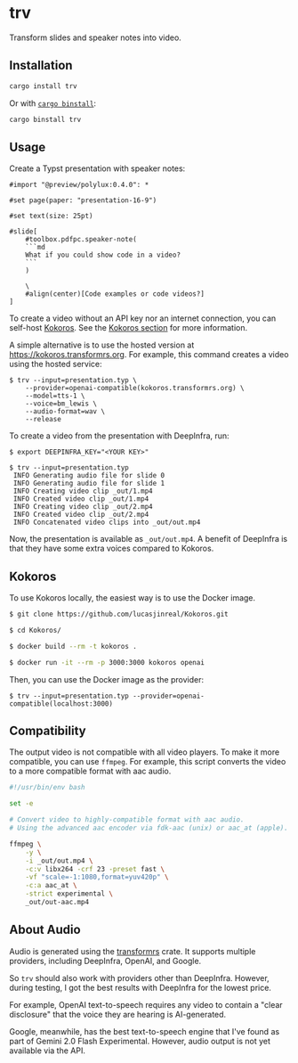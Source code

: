 # trv

Transform slides and speaker notes into video.

## Installation

```sh
cargo install trv
```

Or with [`cargo binstall`](https://github.com/cargo-bins/cargo-binstall):

```sh
cargo binstall trv
```

## Usage

Create a Typst presentation with speaker notes:

```typ
#import "@preview/polylux:0.4.0": *

#set page(paper: "presentation-16-9")

#set text(size: 25pt)

#slide[
    #toolbox.pdfpc.speaker-note(
    ```md
    What if you could show code in a video?
    ```
    )

    \
    #align(center)[Code examples or code videos?]
]
```

To create a video without an API key nor an internet connection, you can self-host [Kokoros](https://github.com/lucasjinreal/Kokoros).
See the [Kokoros section](#kokoros) for more information.

A simple alternative is to use the hosted version at <https://kokoros.transformrs.org>.
For example, this command creates a video using the hosted service:

```raw
$ trv --input=presentation.typ \
    --provider=openai-compatible(kokoros.transformrs.org) \
    --model=tts-1 \
    --voice=bm_lewis \
    --audio-format=wav \
    --release
```

To create a video from the presentation with DeepInfra, run:

```raw
$ export DEEPINFRA_KEY="<YOUR KEY>"

$ trv --input=presentation.typ
 INFO Generating audio file for slide 0
 INFO Generating audio file for slide 1
 INFO Creating video clip _out/1.mp4
 INFO Created video clip _out/1.mp4
 INFO Creating video clip _out/2.mp4
 INFO Created video clip _out/2.mp4
 INFO Concatenated video clips into _out/out.mp4
```

Now, the presentation is available as `_out/out.mp4`.
A benefit of DeepInfra is that they have some extra voices compared to Kokoros.

## Kokoros

To use Kokoros locally, the easiest way is to use the Docker image.

```sh
$ git clone https://github.com/lucasjinreal/Kokoros.git

$ cd Kokoros/

$ docker build --rm -t kokoros .

$ docker run -it --rm -p 3000:3000 kokoros openai
```

Then, you can use the Docker image as the provider:

```raw
$ trv --input=presentation.typ --provider=openai-compatible(localhost:3000)
```

## Compatibility

The output video is not compatible with all video players.
To make it more compatible, you can use `ffmpeg`.
For example, this script converts the video to a more compatible format with aac audio.

```sh
#!/usr/bin/env bash

set -e

# Convert video to highly-compatible format with aac audio.
# Using the advanced aac encoder via fdk-aac (unix) or aac_at (apple).

ffmpeg \
    -y \
    -i _out/out.mp4 \
    -c:v libx264 -crf 23 -preset fast \
    -vf "scale=-1:1080,format=yuv420p" \
    -c:a aac_at \
    -strict experimental \
    _out/out-aac.mp4
```

## About Audio

Audio is generated using the [transformrs](https://github.com/transformrs/transformrs) crate.
It supports multiple providers, including DeepInfra, OpenAI, and Google.

So `trv` should also work with providers other than DeepInfra.
However, during testing, I got the best results with DeepInfra for the lowest price.

For example, OpenAI text-to-speech requires any video to contain a "clear disclosure" that the voice they are hearing is AI-generated.

Google, meanwhile, has the best text-to-speech engine that I've found as part of Gemini 2.0 Flash Experimental.
However, audio output is not yet available via the API.

